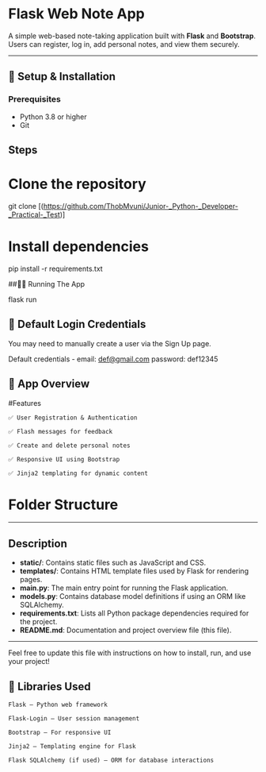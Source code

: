 # Flask Web Note App

A simple web-based note-taking application built with **Flask** and **Bootstrap**. Users can register, log in, add personal notes, and view them securely.

---

## 🚀 Setup & Installation

### Prerequisites
- Python 3.8 or higher
- Git

## Steps

# Clone the repository

git clone [(https://github.com/ThobMvuni/Junior-_Python-_Developer-_Practical-_Test)]

# Install dependencies
pip install -r requirements.txt

##🏃‍♂️ Running The App

flask run

## 🔑 Default Login Credentials

You may need to manually create a user via the Sign Up page.

Default credentials -
email: def@gmail.com
password: def12345

## 🧭 App Overview

#Features

    ✅ User Registration & Authentication

    ✅ Flash messages for feedback

    ✅ Create and delete personal notes

    ✅ Responsive UI using Bootstrap

    ✅ Jinja2 templating for dynamic content

# Folder Structure


---

## Description

- **static/**: Contains static files such as JavaScript and CSS.
- **templates/**: Contains HTML template files used by Flask for rendering pages.
- **main.py**: The main entry point for running the Flask application.
- **models.py**: Contains database model definitions if using an ORM like SQLAlchemy.
- **requirements.txt**: Lists all Python package dependencies required for the project.
- **README.md**: Documentation and project overview file (this file).

---

Feel free to update this file with instructions on how to install, run, and use your project!


## 🧰 Libraries Used

    Flask — Python web framework

    Flask-Login — User session management

    Bootstrap — For responsive UI

    Jinja2 — Templating engine for Flask

    Flask SQLAlchemy (if used) — ORM for database interactions
